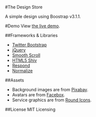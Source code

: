 #The Design Store

A simple design using Boostrap v3.1.1.

#Demo
View [the live demo](https://ashmenhennett.github.io/The-Design-Store/).

##Frameworks & Libraries
- [Twitter Bootstrap](https://github.com/twbs/bootstrap)
- [jQuery](https://jquery.com/)
- [Smooth Scroll](https://github.com/cferdinandi/smooth-scroll)
- [HTML5 Shiv](https://github.com/aFarkas/html5shiv)
- [Respond](https://github.com/scottjehl/Respond)
- [Normalize](https://github.com/necolas/normalize.css)

##Assets
- Background images are from [Pixabay](https://pixabay.com).
- Avatars are from [Facebox](http://facebox.io/).
- Service graphics are from [Round Icons](https://roundicons.com/).

##License
MIT Licensing